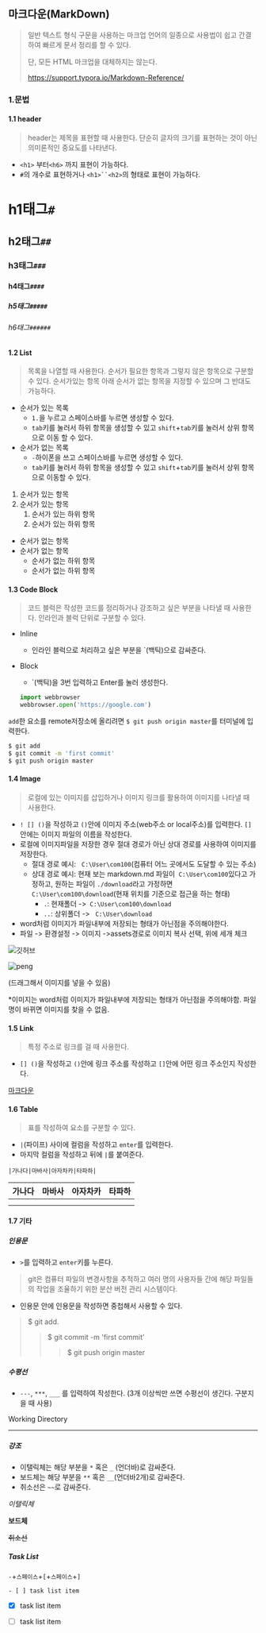## 마크다운(MarkDown)

>일반 텍스트 형식 구문을 사용하는 마크업 언어의 일종으로 사용법이 쉽고 간결하여 빠르게 문서 정리를 할 수 있다.
>
>단, 모든 HTML 마크업을 대체하지는 않는다.
>
>https://support.typora.io/Markdown-Reference/

### 1.문법

#### 1.1 header

> header는 제목을 표현할 때 사용한다. 단순히 글자의 크기를 표현하는 것이 아닌 의미론적인 중요도를 나타낸다.
>

* `<h1>` 부터`<h6>` 까지 표현이 가능하다.
* `#`의 개수로 표현하거나 `<h1>``<h2>`의 형태로 표현이 가능하다.



# h1태그`#`

## h2태그`##`

### h3태그`###`

#### h4태그`####`

##### h5태그`#####`

###### h6태그`######`



#### 1.2 List

> 목록을 나열할 때 사용한다. 순서가 필요한 항목과 그렇지 않은 항목으로 구분할 수 있다. 순서가있는 항목 아래 순서가 없는 항목을 지정할 수 있으며 그 반대도 가능하다.

* 순서가 있는 목록
  * `1.`을 누르고 스페이스바를 누르면 생성할 수 있다.
  * `tab`키를 눌러서 하위 항목을 생성할 수 있고 `shift`+`tab`키를 눌러서 상위 항목으로 이동 할 수 있다.
* 순서가 없는 목록
  * `-`하이폰을 쓰고 스페이스바를 누르면 생성할 수 있다.
  * `tab`키를 눌러서 하위 항목을 생성할 수 있고 `shift`+`tab`키를 눌러서 상위 항목으로 이동할 수 있다.



1. 순서가 있는 항목
2. 순서가 있는 항목
   1. 순서가 있는 하위 항목
   2. 순서가 있는 하위 항목



* 순서가 없는 항목
* 순서가 없는 항목
  * 순서가 없는 하위 항목
  * 순서가 없는 하위 항목



#### 1.3 Code Block

> 코드 블럭은 작성한 코드를 정리하거나 강조하고 싶은 부분을 나타낼 때 사용한다. 인라인과 블럭 단위로 구분할 수 있다.

* Inline

  * 인라인 블럭으로 처리하고 싶은 부분을 `(백틱)으로 감싸준다.

* Block

  * `(백틱)을 3번 입력하고 Enter를 눌러 생성한다.

  ```python
  import webbrowser
  webbrowser.open('https://google.com')
  ```



`add`한 요소를 remote저장소에 올리려면 `$ git push origin master`를 터미널에 입력한다.

```bash
$ git add
$ git commit -m 'first commit'
$ git push origin master
```



#### 1.4 Image

> 로컬에 있는 이미지를 삽입하거나 이미지 링크를 활용하여 이미지를 나타낼 때 사용한다.

* `! [] ()`을 작성하고 `()`안에 이미지 주소(web주소 or local주소)를 입력한다. `[]`안에는 이미지 파일의 이름을 작성한다.
* 로컬에 이미지파일을 저장한 경우 절대 경로가 아닌 상대 경로를 사용하여 이미지를 저장한다.
  * 절대 경로 예시: ` C:\User\com100`(컴퓨터 어느 곳에서도 도달할 수 있는 주소)
  * 상대 경로 예시: 현재 보는 markdown.md 파일이` C:\User\com100`있다고 가정하고, 원하는 파일이 `./download`라고 가정하면 ` C:\User\com100\download`(현재 위치를 기준으로 접근을 하는 형태)
    * `.`: 현재폴더 ->` C:\User\com100\download`
    * `..`: 상위폴더 -> ` C:\User\download`
* word처럼 이미지가 파일내부에 저장되는 형태가 아닌점을 주의해야한다.
* 파일 -> 환경설정 -> 이미지 ->assets경로로 이미지 복사 선택, 위에 세개 체크

![깃허브](https://media.vlpt.us/images/hj8853/post/2f34e25d-a8aa-4887-832c-3e7af3a0f807/git%20image.png)



![peng](마크다운(MarkDown)_수정.assets/펭수.jpg)

(드래그해서 이미지를 넣을 수 있음)

*이미지는 word처럼 이미지가 파일내부에 저장되는 형태가 아닌점을 주의해야함. 파일명이 바뀌면 이미지를 찾을 수 없음.



#### 1.5 Link

> 특정 주소로 링크를 걸 때 사용한다.

* `[] ()`을 작성하고 `()`안에 링크 주소를 작성하고 `[]`안에 어떤 링크 주소인지 작성한다.

[마크다운]([https://ko.wikipedia.org/wiki/%EB%A7%88%ED%81%AC%EB%8B%A4%EC%9A%B4](https://ko.wikipedia.org/wiki/마크다운))



#### 1.6 Table

> 표를 작성하여 요소를 구분할 수 있다.

* `|`(파이프) 사이에 컬럼을 작성하고 `enter`를 입력한다.
* 마지막 컬럼을 작성하고 뒤에 `|`를 붙여준다.

`|가나다|마바사|아자차카|타파하|`

| 가나다 | 마바사 | 아자차카 | 타파하 |
| ------ | ------ | -------- | ------ |
|        |        |          |        |
|        |        |          |        |



#### 1.7 기타

##### 인용문

* `>`를 입력하고 `enter`키를 누른다.

> git은 컴퓨터 파일의 변경사항을 추적하고 여러 명의 사용자들 간에 해당 파일들의 작업을 조율하기 위한 분산 버전 관리 시스템이다.

* 인용문 안에 인용문을 작성하면 중첩해서 사용할 수 있다.

> $ git add.
>
> > $ git commit -m 'first commit'
> >
> > > $ git push origin master



##### 수평선

* `---`, `***`, `___` 를 입력하여 작성한다. (3개 이상씩만 쓰면 수평선이 생긴다. 구분지을 때 사용)

Working Directory

---



##### 강조

* 이탤릭체는 해당 부분을 `*` 혹은 `_` (언더바)로 감싸준다.
* 보드체는 해당 부분을 `**` 혹은 `__`(언더바2개)로 감싸준다.
* 취소선은 `~~`로 감싸준다.

*이탤릭체*

**보드체**

~~취소선~~



##### Task List

`-`+`스페이스`+`[`+`스페이스`+`]`

`- [ ] task list item`

- [x] task list item

- [ ] task list item